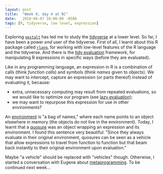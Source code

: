 ```yaml
---
layout: post
title:  "Week 9, day 4 at RC"
date:   2018-06-07 18:00:00 -0500
tags: [R, tidyverse, low level, expression]
---
```

Exploring [`gestalt`](https://github.com/egnha/gestalt) has led me to study the
[tidyverse](https://www.tidyverse.org/) at a lower level. So far, I have been a
power *end* user of the tidyverse. First of all, I learnt about this R package
called [`rlang`](https://rlang.r-lib.org/), for working with low-level features
of the R language and the tidyverse. And there is the
[tidy evaluation](https://rlang.r-lib.org/reference/tidy-evaluation.html)
framework, for manipulating R expressions in specific ways (before they are
evaluated).

Like in any programming language, an expression in R is a combination of calls
(think *function calls*) and symbols (think *names* given to objects). We may
want to intercept, capture an expression (or parts thereof) instead of
evaluating it, because:

* extra, unnecessary computing may result from repeated evaluations, so we
  would like to optimize our program (see
  [lazy evaluation](https://en.wikipedia.org/wiki/Lazy_evaluation));
* we may want to repurpose this expression for use in other environments?

An [environment](http://adv-r.had.co.nz/Environments.html) is "a bag of names,"
where each name points to an object elsewhere in memory (the objects do not
live in the environment). Today, I learnt that a
[quosure](https://rlang.r-lib.org/reference/quotation.html#capture-expressions-in-quosures)
was an object wrapping an expression and its environment. I found this
sentence very beautiful: "Since they always evaluate in their original
environment, quosures can be seen as a vehicle that allow expressions to travel
from function to function but that beam back instantly to their original
environment upon evaluation."

Maybe "a vehicle" should be replaced with "vehicles" though. Otherwise, I
started a conversation with Eugene about
[metaprogramming](https://en.wikipedia.org/wiki/Metaprogramming). To be
continued next week...

